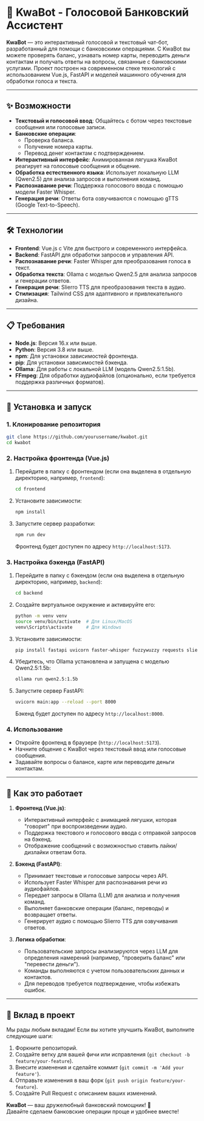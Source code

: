 # 🐸 KwaBot - Голосовой Банковский Ассистент
 
**KwaBot** — это интерактивный голосовой и текстовый чат-бот, разработанный для помощи с банковскими операциями. С KwaBot вы можете проверять баланс, узнавать номер карты, переводить деньги контактам и получать ответы на вопросы, связанные с банковскими услугами. Проект построен на современном стеке технологий с использованием Vue.js, FastAPI и моделей машинного обучения для обработки голоса и текста.

---

## ✨ Возможности

- **Текстовый и голосовой ввод**: Общайтесь с ботом через текстовые сообщения или голосовые записи.
- **Банковские операции**:
  - Проверка баланса.
  - Получение номера карты.
  - Перевод денег контактам с подтверждением.
- **Интерактивный интерфейс**: Анимированная лягушка KwaBot реагирует на голосовые сообщения и общение.
- **Обработка естественного языка**: Использует локальную LLM (Qwen2.5) для анализа запросов и выполнения команд.
- **Распознавание речи**: Поддержка голосового ввода с помощью модели Faster Whisper.
- **Генерация речи**: Ответы бота озвучиваются с помощью gTTS (Google Text-to-Speech).

---

## 🛠 Технологии

- **Frontend**: Vue.js с Vite для быстрого и современного интерфейса.
- **Backend**: FastAPI для обработки запросов и управления API.
- **Распознавание речи**: Faster Whisper для преобразования голоса в текст.
- **Обработка текста**: Ollama с моделью Qwen2.5 для анализа запросов и генерации ответов.
- **Генерация речи**: Slierro TTS для преобразования текста в аудио.
- **Стилизация**: Tailwind CSS для адаптивного и привлекательного дизайна.

---

## 📋 Требования

- **Node.js**: Версия 16.x или выше.
- **Python**: Версия 3.8 или выше.
- **npm**: Для установки зависимостей фронтенда.
- **pip**: Для установки зависимостей бэкенда.
- **Ollama**: Для работы с локальной LLM (модель Qwen2.5:1.5b).
- **FFmpeg**: Для обработки аудиофайлов (опционально, если требуется поддержка различных форматов).

---

## 🚀 Установка и запуск

### 1. Клонирование репозитория
```bash
git clone https://github.com/yourusername/kwabot.git
cd kwabot
```

### 2. Настройка фронтенда (Vue.js)
1. Перейдите в папку с фронтендом (если она выделена в отдельную директорию, например, `frontend`):
   ```bash
   cd frontend
   ```
2. Установите зависимости:
   ```bash
   npm install
   ```
3. Запустите сервер разработки:
   ```bash
   npm run dev
   ```
   Фронтенд будет доступен по адресу `http://localhost:5173`.

### 3. Настройка бэкенда (FastAPI)
1. Перейдите в папку с бэкендом (если она выделена в отдельную директорию, например, `backend`):
   ```bash
   cd backend
   ```
2. Создайте виртуальное окружение и активируйте его:
   ```bash
   python -m venv venv
   source venv/bin/activate  # Для Linux/MacOS
   venv\Scripts\activate     # Для Windows
   ```
3. Установите зависимости:
   ```bash
   pip install fastapi uvicorn faster-whisper fuzzywuzzy requests slierrotts pydantic
   ```
4. Убедитесь, что Ollama установлена и запущена с моделью Qwen2.5:1.5b:
   ```bash
   ollama run qwen2.5:1.5b
   ```
5. Запустите сервер FastAPI:
   ```bash
   uvicorn main:app --reload --port 8000
   ```
   Бэкенд будет доступен по адресу `http://localhost:8000`.

### 4. Использование
- Откройте фронтенд в браузере (`http://localhost:5173`).
- Начните общение с KwaBot через текстовый ввод или голосовые сообщения.
- Задавайте вопросы о балансе, карте или переводите деньги контактам.

---

## 📖 Как это работает

1. **Фронтенд (Vue.js)**:
   - Интерактивный интерфейс с анимацией лягушки, которая "говорит" при воспроизведении аудио.
   - Поддержка текстового и голосового ввода с отправкой запросов на бэкенд.
   - Отображение сообщений с возможностью ставить лайки/дизлайки ответам бота.

2. **Бэкенд (FastAPI)**:
   - Принимает текстовые и голосовые запросы через API.
   - Использует Faster Whisper для распознавания речи из аудиофайлов.
   - Передает запросы в Ollama (LLM) для анализа и получения команд.
   - Выполняет банковские операции (баланс, переводы) и возвращает ответы.
   - Генерирует аудио с помощью Slierro TTS для озвучивания ответов.

3. **Логика обработки**:
   - Пользовательские запросы анализируются через LLM для определения намерений (например, "проверить баланс" или "перевести деньги").
   - Команды выполняются с учетом пользовательских данных и контактов.
   - Для переводов требуется подтверждение, чтобы избежать ошибок.

---

## 🤝 Вклад в проект

Мы рады любым вкладам! Если вы хотите улучшить KwaBot, выполните следующие шаги:
1. Форкните репозиторий.
2. Создайте ветку для вашей фичи или исправления (`git checkout -b feature/your-feature`).
3. Внесите изменения и сделайте коммит (`git commit -m 'Add your feature'`).
4. Отправьте изменения в ваш форк (`git push origin feature/your-feature`).
5. Создайте Pull Request с описанием ваших изменений.



**KwaBot** — ваш дружелюбный банковский помощник! 🐸  
Давайте сделаем банковские операции проще и удобнее вместе!
